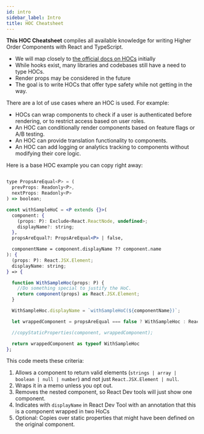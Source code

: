 ```yaml
---
id: intro
sidebar_label: Intro
title: HOC Cheatsheet
---
```


**This HOC Cheatsheet** compiles all available knowledge for writing Higher Order Components with React and TypeScript.

- We will map closely to [the official docs on HOCs](https://reactjs.org/docs/higher-order-components.html) initially
- While hooks exist, many libraries and codebases still have a need to type HOCs.
- Render props may be considered in the future
- The goal is to write HOCs that offer type safety while not getting in the way.

There are a lot of use cases where an HOC is used. For example:

- HOCs can wrap components to check if a user is authenticated before rendering, or to restrict access based on user roles.
- An HOC can conditionally render components based on feature flags or A/B testing.
- An HOC can provide translation functionality to components.
- An HOC can add logging or analytics tracking to components without modifying their core logic.

Here is a base HOC example you can copy right away:

```jsx

type PropsAreEqual<P> = (
  prevProps: Readonly<P>,
  nextProps: Readonly<P>
) => boolean;

const withSampleHoC = <P extends {}>(
  component: {
    (props: P): Exclude<React.ReactNode, undefined>;
    displayName?: string;
  },
  propsAreEqual?: PropsAreEqual<P> | false,

  componentName = component.displayName ?? component.name
): {
  (props: P): React.JSX.Element;
  displayName: string;
} => {

  function WithSampleHoc(props: P) {
    //Do something special to justify the HoC.
    return component(props) as React.JSX.Element;
  }

  WithSampleHoc.displayName = `withSampleHoC(${componentName})`;

  let wrappedComponent = propsAreEqual === false ? WithSampleHoc : React.memo(WithSampleHoc, propsAreEqual);

  //copyStaticProperties(component, wrappedComponent);

  return wrappedComponent as typeof WithSampleHoc
};
```

This code meets these criteria:

1. Allows a component to return valid elements (`strings | array | boolean | null | number`) and not just `React.JSX.Element | null`.
2. Wraps it in a memo unless you opt out.
3. Removes the nested component, so React Dev tools will just show one component.
4. Indicates with `displayName` in React Dev Tool with an annotation that this is a component wrapped in two HoCs
5. Optional: Copies over static properties that might have been defined on the original component.
